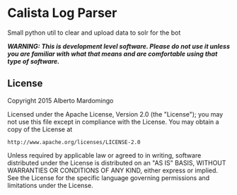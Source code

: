Calista Log Parser
====================
Small python util to clear and upload data to solr for the bot

***WARNING: This is development level software.  Please do not use it unless you
             are familiar with what that means and are comfortable using that type
             of software.***

License
---------------------------------------
Copyright 2015 Alberto Mardomingo

Licensed under the Apache License, Version 2.0 (the "License");
you may not use this file except in compliance with the License.
You may obtain a copy of the License at

    http://www.apache.org/licenses/LICENSE-2.0

Unless required by applicable law or agreed to in writing, software
distributed under the License is distributed on an "AS IS" BASIS,
WITHOUT WARRANTIES OR CONDITIONS OF ANY KIND, either express or implied.
See the License for the specific language governing permissions and
limitations under the License.